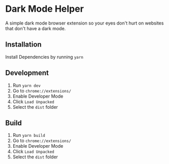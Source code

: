 # Dark Mode Helper

A simple dark mode browser extension so your eyes don't hurt on websites that don't have a dark mode.

## Installation

Install Dependencies by running `yarn`

## Development

1. Run `yarn dev`
2. Go to `chrome://extensions/`
3. Enable Developer Mode
4. Click `Load Unpacked`
5. Select the `dist` folder

## Build

1. Run `yarn build`
2. Go to `chrome://extensions/`
3. Enable Developer Mode
4. Click `Load Unpacked`
5. Select the `dist` folder

